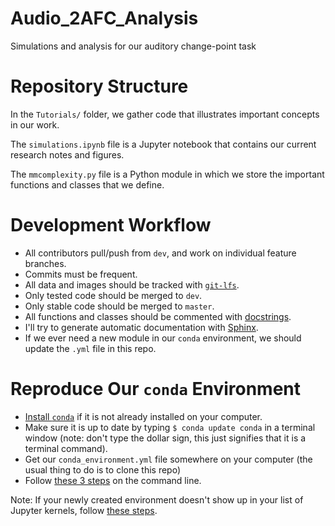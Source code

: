 # Audio_2AFC_Analysis
Simulations and analysis for our auditory change-point task
# Repository Structure
In the `Tutorials/` folder, we gather code that illustrates important concepts in our work.

The `simulations.ipynb` file is a Jupyter notebook that contains our current research notes and
figures.

The `mmcomplexity.py` file is a Python module in which we store the important functions and
classes that we define.

# Development Workflow
- All contributors pull/push from `dev`, and work on individual feature branches. 
- Commits must be frequent.
- All data and images should be tracked with [`git-lfs`](https://git-lfs.github.com/).
- Only tested code should be merged to `dev`.
- Only stable code should be merged to `master`.
- All functions and classes should be commented with [docstrings](https://en.wikipedia.org/wiki/Docstring#Python).
- I'll try to generate automatic documentation with [Sphinx](http://www.sphinx-doc.org/en/master/usage/quickstart.html).
- If we ever need a new module in our `conda` environment, we should update the `.yml` file in this repo.
# Reproduce Our `conda` Environment
- [Install `conda`](https://docs.anaconda.com/anaconda/install/) if it is not already installed on your computer.
- Make sure it is up to date by typing `$ conda update conda` in a terminal window (note: don't type the dollar sign, this just signifies that it is a terminal command).
- Get our `conda_environment.yml` file somewhere on your computer (the usual thing to do is to clone this repo)
- Follow [these 3 steps](https://docs.conda.io/projects/conda/en/latest/user-guide/tasks/manage-environments.html#creating-an-environment-from-an-environment-yml-file) on the command line.  

Note: If your newly created environment doesn't show up in your list of Jupyter kernels, follow [these steps](https://stackoverflow.com/a/44786736).
